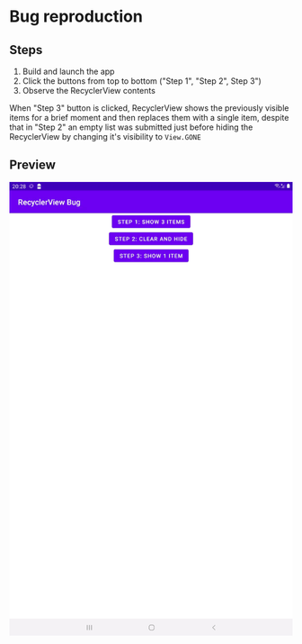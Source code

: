 # Bug reproduction #

## Steps ##

1. Build and launch the app
2. Click the buttons from top to bottom ("Step 1", "Step 2", Step 3")
3. Observe the RecyclerView contents

When "Step 3" button is clicked, RecyclerView shows the previously
visible items for a brief moment and then replaces them with a single
item, despite that in "Step 2" an empty list was submitted just before
hiding the RecyclerView by changing it's visibility to `View.GONE`

## Preview ##

![](rv-bug.gif)
